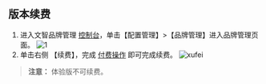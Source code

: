 ## 版本续费
1. 进入文智品牌管理 [控制台](https://console.qcloud.com/brand)，单击【配置管理】>【品牌管理】进入品牌管理页面。
 ![1](https://main.qcloudimg.com/raw/68f8bb418d2a3237d22ae79c2b6e06fb.png)
2. 单击右侧 【续费】，完成 [付费操作]() 即可完成续费。
 ![xufei](https://main.qcloudimg.com/raw/1960a4a51945d3034c9fd99b1e9c2ece.png)
 >**注意：**
 >体验版不可续费。
